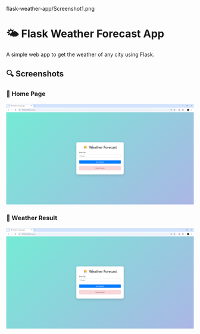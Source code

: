 flask-weather-app/Screenshot1.png

# 🌤️ Flask Weather Forecast App

A simple web app to get the weather of any city using Flask.

## 🔍 Screenshots

### 🔸 Home Page
![Home Page](flask-weather-app/Screenshot1.png)

### 🔸 Weather Result
![Result Page](flask-weather-app/Screenshot1.png)
